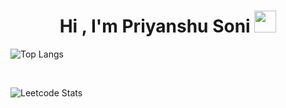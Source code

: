 
<h1 align="center"><b>Hi , I'm Priyanshu Soni </b><img src="https://media.giphy.com/media/hvRJCLFzcasrR4ia7z/giphy.gif" width="35"></h1>

![Top Langs](https://github-readme-stats.vercel.app/api/top-langs/?username=pri1712&layout=compact&custom_title=I%20use&title_color=f8333c&card_width=445)

<br>




![Leetcode Stats](https://leetcard.jacoblin.cool/pri1712)
